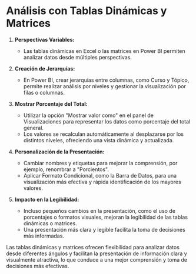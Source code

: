 # Análisis con Tablas Dinámicas y Matrices

1. **Perspectivas Variables:**
   - Las tablas dinámicas en Excel o las matrices en Power BI permiten analizar datos desde múltiples perspectivas.

2. **Creación de Jerarquías:**
   - En Power BI, crear jerarquías entre columnas, como Curso y Tópico, permite realizar análisis por niveles y gestionar la visualización por filas o columnas.

3. **Mostrar Porcentaje del Total:**
   - Utilizar la opción "Mostrar valor como" en el panel de Visualizaciones para representar los datos como porcentaje del total general.
   - Los valores se recalculan automáticamente al desplazarse por los distintos niveles, ofreciendo una vista dinámica y actualizada.

4. **Personalización de la Presentación:**
   - Cambiar nombres y etiquetas para mejorar la comprensión, por ejemplo, renombrar a "Porcientos".
   - Aplicar Formato Condicional, como la Barra de Datos, para una visualización más efectiva y rápida identificación de los mayores valores.

5. **Impacto en la Legibilidad:**
   - Incluso pequeños cambios en la presentación, como el uso de porcentajes o formatos visuales, mejoran la legibilidad de las tablas dinámicas o matrices.
   - Una presentación más clara y legible facilita la toma de decisiones más informadas.

Las tablas dinámicas y matrices ofrecen flexibilidad para analizar datos desde diferentes ángulos y facilitan la presentación de información clara y visualmente atractiva, lo que conduce a una mejor comprensión y toma de decisiones más efectivas.
